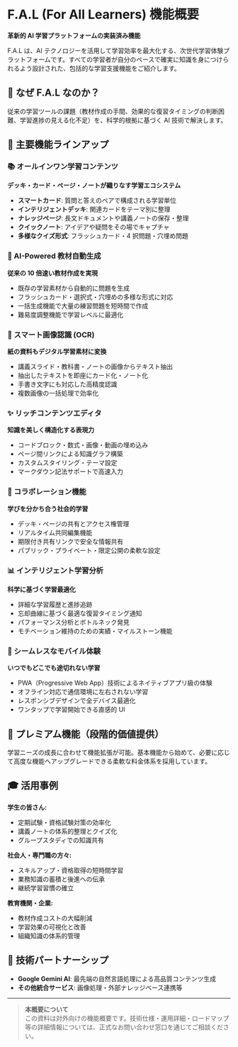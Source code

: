 # F.A.L (For All Learners) 機能概要

**革新的 AI 学習プラットフォームの実装済み機能**

F.A.L は、AI テクノロジーを活用して学習効率を最大化する、次世代学習体験プラットフォームです。すべての学習者が自分のペースで確実に知識を身につけられるよう設計された、包括的な学習支援機能をご紹介します。

## 🎯 なぜ F.A.L なのか？

従来の学習ツールの課題（教材作成の手間、効果的な復習タイミングの判断困難、学習進捗の見える化不足）を、科学的根拠に基づく AI 技術で解決します。

## 🚀 主要機能ラインアップ

### 📚 オールインワン学習コンテンツ

**デッキ・カード・ページ・ノートが織りなす学習エコシステム**

- **スマートカード**: 質問と答えのペアで構成される学習単位
- **インテリジェントデッキ**: 関連カードをテーマ別に整理
- **ナレッジページ**: 長文ドキュメントや講義ノートの保存・整理
- **クイックノート**: アイデアや疑問をその場でキャプチャ
- **多様なクイズ形式**: フラッシュカード・4 択問題・穴埋め問題

### 🤖 AI-Powered 教材自動生成

**従来の 10 倍速い教材作成を実現**

- 既存の学習素材から自動的に問題を生成
- フラッシュカード・選択式・穴埋めの多様な形式に対応
- 一括生成機能で大量の練習問題を短時間で作成
- 難易度調整機能で学習レベルに最適化

### 📸 スマート画像認識 (OCR)

**紙の資料もデジタル学習素材に変換**

- 講義スライド・教科書・ノートの画像からテキスト抽出
- 抽出したテキストを即座にカード化・ノート化
- 手書き文字にも対応した高精度認識
- 複数画像の一括処理で効率化

### ✨ リッチコンテンツエディタ

**知識を美しく構造化する表現力**

- コードブロック・数式・画像・動画の埋め込み
- ページ間リンクによる知識グラフ構築
- カスタムスタイリング・テーマ設定
- マークダウン記法サポートで高速入力

### 🤝 コラボレーション機能

**学びを分かち合う社会的学習**

- デッキ・ページの共有とアクセス権管理
- リアルタイム共同編集機能
- 期限付き共有リンクで安全な情報共有
- パブリック・プライベート・限定公開の柔軟な設定

### 📊 インテリジェント学習分析

**科学に基づく学習最適化**

- 詳細な学習履歴と進捗追跡
- 忘却曲線に基づく最適な復習タイミング通知
- パフォーマンス分析とボトルネック発見
- モチベーション維持のための実績・マイルストーン機能

### 📱 シームレスなモバイル体験

**いつでもどこでも途切れない学習**

- PWA（Progressive Web App）技術によるネイティブアプリ級の体験
- オフライン対応で通信環境に左右されない学習
- レスポンシブデザインで全デバイス最適化
- ワンタップで学習開始できる直感的 UI

## 💎 プレミアム機能（段階的価値提供）

学習ニーズの成長に合わせて機能拡張が可能。基本機能から始めて、必要に応じて高度な機能へアップグレードできる柔軟な料金体系を採用しています。

## 🎓 活用事例

**学生の皆さん:**

- 定期試験・資格試験対策の効率化
- 講義ノートの体系的整理とクイズ化
- グループスタディでの知識共有

**社会人・専門職の方々:**

- スキルアップ・資格取得の短時間学習
- 業務知識の蓄積と後進への伝承
- 継続学習習慣の確立

**教育機関・企業:**

- 教材作成コストの大幅削減
- 学習効果の可視化と改善
- 組織知識の体系的管理

## 🔗 技術パートナーシップ

- **Google Gemini AI**: 最先端の自然言語処理による高品質コンテンツ生成
- **その他統合サービス**: 画像処理・外部ナレッジベース連携等

---

> **本概要について**  
> この資料は対外向けの機能概要です。技術仕様・運用詳細・ロードマップ等の詳細情報については、正式なお問い合わせ窓口を通じてご相談ください。
